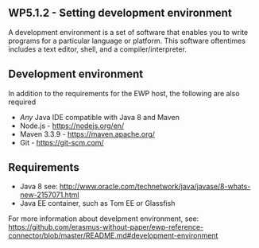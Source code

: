 ## WP5.1.2 - Setting development environment


A development environment is a set of software that enables you to write programs for a particular language or platform. This software oftentimes includes a text editor, shell, and a compiler/interpreter.


## Development environment
In addition to the requirements for the EWP host, the following are also required

* _Any_ Java IDE compatible with Java 8 and Maven
* Node.js - https://nodejs.org/en/
* Maven 3.3.9 - https://maven.apache.org/ 
* Git - https://git-scm.com/

## Requirements

* Java 8 see: http://www.oracle.com/technetwork/java/javase/8-whats-new-2157071.html
* Java EE container, such as Tom EE or Glassfish

For more information about develpment environment, see: https://github.com/erasmus-without-paper/ewp-reference-connector/blob/master/README.md#development-environment
